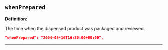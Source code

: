 ## `whenPrepared`

<b>Definition:</b><br>

The time when the dispensed product was packaged and reviewed.

```json
"whenPrepared": "2004-09-16T16:30:00+00:00",

```

---